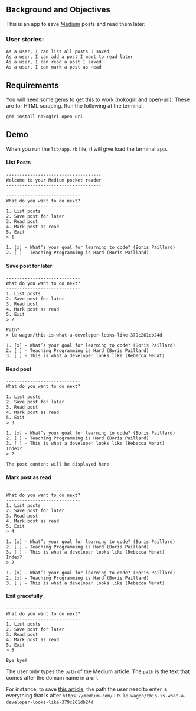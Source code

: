 ## Background and Objectives

This is an app to save [Medium](https://medium.com) posts and read them later:

### User stories:

```
As a user, I can list all posts I saved
As a user, I can add a post I want to read later
As a user, I can read a post I saved
As a user, I can mark a post as read
```
## Requirements

You will need some gems to get this to work (nokogiri and open-uri). These are for HTML scraping. Run the following at the terminal.

```gem install nokogiri open-uri```

## Demo

When you run the ```lib/app.rb``` file, it will give load the terminal app.

#### List Posts

```
------------------------------------
Welcome to your Medium pocket reader
------------------------------------

----------------------------
What do you want to do next?
----------------------------
1. List posts
2. Save post for later
3. Read post
4. Mark post as read
5. Exit
> 1

1. [x] - What’s your goal for learning to code? (Boris Paillard)
2. [ ] - Teaching Programming is Hard (Boris Paillard)
```

#### Save post for later

```
----------------------------
What do you want to do next?
----------------------------
1. List posts
2. Save post for later
3. Read post
4. Mark post as read
5. Exit
> 2

Path?
> le-wagon/this-is-what-a-developer-looks-like-379c261db24d

1. [x] - What’s your goal for learning to code? (Boris Paillard)
2. [ ] - Teaching Programming is Hard (Boris Paillard)
3. [ ] - This is what a developer looks like (Rebecca Menat)
```

#### Read post

```
----------------------------
What do you want to do next?
----------------------------
1. List posts
2. Save post for later
3. Read post
4. Mark post as read
5. Exit
> 3

1. [x] - What’s your goal for learning to code? (Boris Paillard)
2. [ ] - Teaching Programming is Hard (Boris Paillard)
3. [ ] - This is what a developer looks like (Rebecca Menat)
Index?
> 2

The post content will be displayed here
```

#### Mark post as read

```
----------------------------
What do you want to do next?
----------------------------
1. List posts
2. Save post for later
3. Read post
4. Mark post as read
5. Exit
> 4

1. [x] - What’s your goal for learning to code? (Boris Paillard)
2. [ ] - Teaching Programming is Hard (Boris Paillard)
3. [ ] - This is what a developer looks like (Rebecca Menat)
Index?
> 2

1. [x] - What’s your goal for learning to code? (Boris Paillard)
2. [x] - Teaching Programming is Hard (Boris Paillard)
3. [ ] - This is what a developer looks like (Rebecca Menat)
```

#### Exit gracefully

```
----------------------------
What do you want to do next?
----------------------------
1. List posts
2. Save post for later
3. Read post
4. Mark post as read
5. Exit
> 5

Bye bye!
```

The user only types the `path` of the Medium article. The `path` is the text that comes after the domain name in a url.

For instance, to save [this article](https://medium.com/le-wagon/this-is-what-a-developer-looks-like-379c261db24d), the path the user need to enter is everything that is after `https://medium.com/` i.e. `le-wagon/this-is-what-a-developer-looks-like-379c261db24d`.
